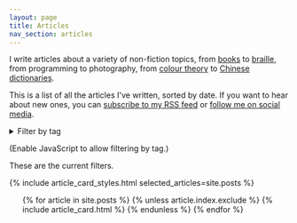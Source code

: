 ```yaml
---
layout: page
title: Articles
nav_section: articles
---
```

I write articles about a variety of non-fiction topics, from [books](/2023/2023-in-reading/) to [braille](/2019/ten-braille-facts/), from programming to photography, from [colour theory](/2019/finding-tint-colours-with-k-means/) to [Chinese dictionaries](/2019/reading-a-chinese-dictionary/).

This is a list of all the articles I've written, sorted by date.
If you want to hear about new ones, you can [subscribe to my RSS feed](/atom.xml) or [follow me on social media](/contact/).

<details>
  <summary>Filter by tag</summary>
  <p>
    {% comment %}
      Get a list of all the tags in every article.
      Based on https://stackoverflow.com/a/41266780/1558022
    {% endcomment %}

    {% assign all_tags = '' | split: '' %}
    {% for article in site.posts %}
      {% unless article.index.exclude %}
        {% assign all_tags = all_tags | concat: article.visible_tags | uniq | sort %}
      {% endunless %}
    {% endfor %}

    {% for tag in all_tags %}
      <a href="?tag={{ tag }}">{{ tag }}</a>
      {% unless forloop.last %} · {% endunless %}
    {% endfor %}
  </p>
  
  <hr/>
</details>

<script>
  function filterByTag(selectedTag) {
    document
      .querySelectorAll("#list_of_articles > li")
      .forEach(function(liElem) {
        const tags = liElem.getAttribute("data-tags").split(" ");

        if (tags.includes(selectedTag)) {
          liElem.style.display = "block";
        } else {
          liElem.style.display = "none";
        }
      });

    const filterStatus = document.querySelector("#filter_status");

    filterStatus.innerHTML = `Showing articles tagged with <span class="selected_tag">${selectedTag}</span>. <a href="/articles/" class="clear_filters">[x]</a>`;
    filterStatus.style.display = "block";
  }

  window.addEventListener("DOMContentLoaded", function() {
    const selectedTag = new URLSearchParams(window.location.search).get("tag");

    if (selectedTag !== null) {
      filterByTag(selectedTag);
    }

    document.querySelector("#tag_cloud").style.display = "block";
  });
</script>

<noscript>
  <p>
    (Enable JavaScript to allow filtering by tag.)
  </p>
</noscript>

<p id="filter_status">These are the current filters.</p>

{% include article_card_styles.html selected_articles=site.posts %}

<ul id="list_of_articles" class="plain_list article_cards">
{% for article in site.posts %}
  {% unless article.index.exclude %}
    {% include article_card.html %}
  {% endunless %}
{% endfor %}
</ul>

